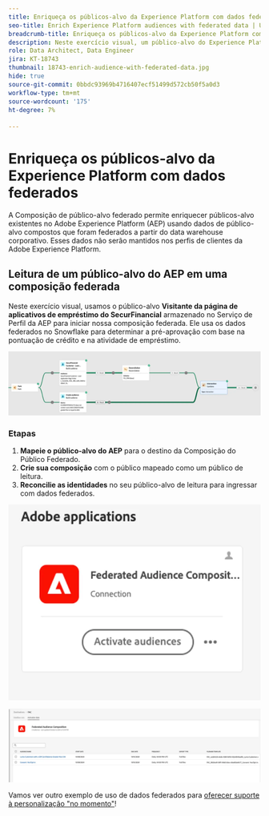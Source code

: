 ```yaml
---
title: Enriqueça os públicos-alvo da Experience Platform com dados federados
seo-title: Enrich Experience Platform audiences with federated data | Unlock cross-channel insights with Federated Audience Composition
breadcrumb-title: Enriqueça os públicos-alvo da Experience Platform com dados federados
description: Neste exercício visual, um público-alvo do Experience Platform é enriquecido com dados federados.
role: Data Architect, Data Engineer
jira: KT-18743
thumbnail: 18743-enrich-audience-with-federated-data.jpg
hide: true
source-git-commit: 0bbdc93969b4716407ecf51499d572cb50f5a0d3
workflow-type: tm+mt
source-wordcount: '175'
ht-degree: 7%

---
```



# Enriqueça os públicos-alvo da Experience Platform com dados federados

A Composição de público-alvo federado permite enriquecer públicos-alvo existentes no Adobe Experience Platform (AEP) usando dados de público-alvo compostos que foram federados a partir do data warehouse corporativo. Esses dados não serão mantidos nos perfis de clientes da Adobe Experience Platform.

## Leitura de um público-alvo do AEP em uma composição federada

Neste exercício visual, usamos o público-alvo **Visitante da página de aplicativos de empréstimo do SecurFinancial** armazenado no Serviço de Perfil da AEP para iniciar nossa composição federada. Ele usa os dados federados no Snowflake para determinar a pré-aprovação com base na pontuação de crédito e na atividade de empréstimo.

![exemplo de composição federada](assets/snowflake-preapproval.png)

### Etapas

1. **Mapeie o público-alvo do AEP** para o destino da Composição do Público Federado.
2. **Crie sua composição** com o público mapeado como um público de leitura.
3. **Reconcilie as identidades** no seu público-alvo de leitura para ingressar com dados federados.

![método-federado-1-1](assets/federated-method-1-1.png)

![método-federado-1-2](assets/federated-method-1-2.png)

Vamos ver outro exemplo de uso de dados federados para [oferecer suporte à personalização &quot;no momento&quot;](drive-in-the-moment-personalization.md)!
